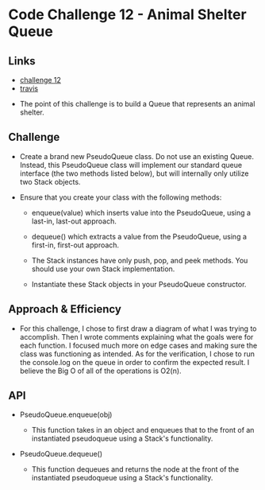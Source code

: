 # Code Challenge 12 - Animal Shelter Queue

## Links

- [challenge 12](https://github.com/james-401-advanced-javascript/data-structures-and-algorithms/pull/11)
- [travis](https://www.travis-ci.com/james-401-advanced-javascript/data-structures-and-algorithms)

* The point of this challenge is to build a Queue that represents an animal shelter.

## Challenge

- Create a brand new PseudoQueue class. Do not use an existing Queue. Instead, this PseudoQueue class will implement our standard queue interface (the two methods listed below), but will internally only utilize two Stack objects.

- Ensure that you create your class with the following methods:

  - enqueue(value) which inserts value into the PseudoQueue, using a last-in, last-out approach.

  - dequeue() which extracts a value from the PseudoQueue, using a first-in, first-out approach.

  - The Stack instances have only push, pop, and peek methods. You should use your own Stack implementation.

  - Instantiate these Stack objects in your PseudoQueue constructor.

## Approach & Efficiency

- For this challenge, I chose to first draw a diagram of what I was trying to accomplish. Then I wrote comments explaining what the goals were for each function. I focused much more on edge cases and making sure the class was functioning as intended. As for the verification, I chose to run the console.log on the queue in order to confirm the expected result. I believe the Big O of all of the operations is O2(n).

## API

- PseudoQueue.enqueue(obj)

  - This function takes in an object and enqueues that to the front of an instantiated pseudoqueue using a Stack's functionality.

- PseudoQueue.dequeue()

  - This function dequeues and returns the node at the front of the instantiated pseudoqueue using a Stack's functionality.
